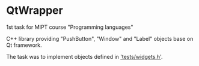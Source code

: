 # QtWrapper
1st task for MIPT course "Programming languages"

C++ library providing "PushButton", "Window" and "Label" objects base on Qt framework. 

The task was to implement objects defined in ['tests/widgets.h'](tests/widgets.h). 
